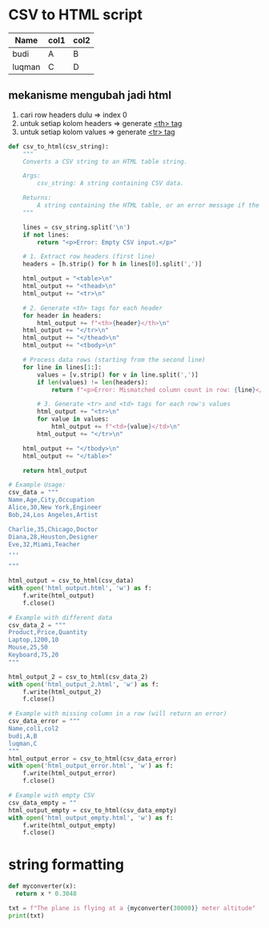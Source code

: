 # CSV to HTML script
| Name | col1 | col2 |
| -- | -- | -- |
| budi | A | B |
| luqman | C | D |

## mekanisme mengubah jadi html
1. cari row headers dulu => index 0
2. untuk setiap kolom headers => generate [\<th\> tag](https://www.w3schools.com/tags/tryit.asp?filename=tryhtml_th)
3. untuk setiap kolom values => generate [\<tr\> tag](https://www.w3schools.com/tags/tryit.asp?filename=tryhtml_tr)


```python
def csv_to_html(csv_string):
    """
    Converts a CSV string to an HTML table string.

    Args:
        csv_string: A string containing CSV data.

    Returns:
        A string containing the HTML table, or an error message if the input is invalid.
    """

    lines = csv_string.split('\n')
    if not lines:
        return "<p>Error: Empty CSV input.</p>"

    # 1. Extract row headers (first line)
    headers = [h.strip() for h in lines[0].split(',')]

    html_output = "<table>\n"
    html_output += "<thead>\n"
    html_output += "<tr>\n"

    # 2. Generate <th> tags for each header
    for header in headers:
        html_output += f"<th>{header}</th>\n"
    html_output += "</tr>\n"
    html_output += "</thead>\n"
    html_output += "<tbody>\n"

    # Process data rows (starting from the second line)
    for line in lines[1:]:
        values = [v.strip() for v in line.split(',')]
        if len(values) != len(headers):
            return f"<p>Error: Mismatched column count in row: {line}</p>"

        # 3. Generate <tr> and <td> tags for each row's values
        html_output += "<tr>\n"
        for value in values:
            html_output += f"<td>{value}</td>\n"
        html_output += "</tr>\n"

    html_output += "</tbody>\n"
    html_output += "</table>"

    return html_output

# Example Usage:
csv_data = """
Name,Age,City,Occupation
Alice,30,New York,Engineer
Bob,24,Los Angeles,Artist

Charlie,35,Chicago,Doctor
Diana,28,Houston,Designer
Eve,32,Miami,Teacher
,,,

"""

html_output = csv_to_html(csv_data)
with open('html_output.html', 'w') as f:
    f.write(html_output)
    f.close()

# Example with different data
csv_data_2 = """
Product,Price,Quantity
Laptop,1200,10
Mouse,25,50
Keyboard,75,20
"""

html_output_2 = csv_to_html(csv_data_2)
with open('html_output_2.html', 'w') as f:
    f.write(html_output_2)
    f.close()

# Example with missing column in a row (will return an error)
csv_data_error = """
Name,col1,col2
budi,A,B
luqman,C
"""
html_output_error = csv_to_html(csv_data_error)
with open('html_output_error.html', 'w') as f:
    f.write(html_output_error)
    f.close()

# Example with empty CSV
csv_data_empty = ""
html_output_empty = csv_to_html(csv_data_empty)
with open('html_output_empty.html', 'w') as f:
    f.write(html_output_empty)
    f.close()
```

# string formatting
```python
def myconverter(x):
  return x * 0.3048

txt = f"The plane is flying at a {myconverter(30000)} meter altitude"
print(txt)
```